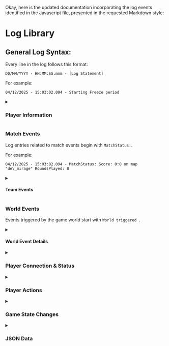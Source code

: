 Okay, here is the updated documentation incorporating the log events identified in the Javascript file, presented in the requested Markdown style:

# Log Library

## General Log Syntax:

Every line in the log follows this format:

```
DD/MM/YYYY - HH:MM:SS.mmm - [Log Statement]
```

For example:

```
04/12/2025 - 15:03:02.094 - Starting Freeze period
```

<details>
<summary><h3>Player Information</h3></summary>

If a log entry involves a player, the player's information is typically formatted as follows:

```
"[Player Name]\<[Player ID]\>\<[Player SteamID3]\>\<[Player Side]\>"
```

For example:

```
"M J P\<2\>\<[U:1:395318202]\>\<CT\>"
```

**Player Name**
The Steam profile name of the player. This can include spaces and special characters.

**Player ID**
A server-specific identifier that can change each time a player reconnects. While useful within the `status` command, it's not a reliable permanent identifier.

**Player SteamID3**
The unique and consistent SteamID3 of the player's Steam profile. This is the recommended way to permanently identify a player. You can find more information at [https://developer.valvesoftware.com/wiki/SteamID](https://developer.valvesoftware.com/wiki/SteamID). Although not directly shown in the `status` command, it's available within the `JSON_BEGIN` block. For bots, the SteamID3 is simply `BOT`, as seen in this example: `"Arno<0><BOT><TERRORIST>"`.

**Player Side**
Indicates the player's current team: `CT` (Counter-Terrorist), `TERRORIST`, `Unassigned`, or `Spectator`.

</details>

### Match Events

Log entries related to match events begin with `MatchStatus:`.

For example:

```
04/12/2025 - 15:03:02.094 - MatchStatus: Score: 0:0 on map "de\_mirage" RoundsPlayed: 0
```

<details>
<summary><h4>Team Events</h4></summary>

Log entries related to team scoring and status updates.

**Team Scored**
Logs when a team wins a round, updating their score.

```
Team "[Side]" scored "[Score]" with "[Players]" players
```

Example:

```
04/12/2025 - 15:04:30.500 - Team "CT" scored "1" with "4" players
```

  * `[Side]`: The team that scored (`CT` or `TERRORIST`).
  * `[Score]`: The new total score for that team.
  * `[Players]`: The number of players remaining on the scoring team when the round ended.

**Team Notice**
Provides specific win/loss condition information for a round, along with the scores at that moment.

```
Team "[Side]" triggered "[Notice Message]" (CT "[CT Score]") (T "[T Score]")
```

Example:

```
04/12/2025 - 15:04:30.500 - Team "CT" triggered "SFUI_Notice_CTs_Win" (CT "1") (T "0")
```

  * `[Side]`: The team associated with the notice (often the winning team).
  * `[Notice Message]`: A game-internal message code describing the round outcome (e.g., `SFUI_Notice_CTs_Win`, `SFUI_Notice_Terrorists_Win`, `SFUI_Notice_Target_Bombed`, `SFUI_Notice_Bomb_Defused`).
  * `[CT Score]`: The Counter-Terrorist score at the time of the notice.
  * `[T Score]`: The Terrorist score at the time of the notice.

</details>

### World Events

Events triggered by the game world start with ` World triggered  `.

<details>
<summary><h4>World Event Details</h4></summary>

Log entries detailing events triggered by the game world itself.

**Match Start**
Indicates the beginning of the match on a specific map.

```
World triggered "Match_Start" on "[Map Name]"
```

Example:

```
04/12/2025 - 15:00:00.000 - World triggered "Match_Start" on "de_mirage"
```

  * `[Map Name]`: The name of the map being played (e.g., `de_mirage`).

**Round Start**
Indicates the start of a new round.

```
World triggered "Round_Start"
```

Example:

```
04/12/2025 - 15:03:02.094 - World triggered "Round_Start"
```

**Round End**
Indicates the end of a round.

```
World triggered "Round_End"
```

Example:

```
04/12/2025 - 15:04:30.500 - World triggered "Round_End"
```

**Round Restart**
Indicates the server is restarting the current round after a specified delay.

```
World triggered "Restart_Round_([Seconds]_second)"
```

Example:

```
04/12/2025 - 15:10:05.100 - World triggered "Restart_Round_(5_second)"
```

  * `[Seconds]`: The number of seconds until the round restarts.

**Game Commencing**
Typically signals the end of the warm-up phase and the start of the actual game.

```
World triggered "Game_Commencing"
```

Example:

```
04/12/2025 - 15:02:55.000 - World triggered "Game_Commencing"
```

</details>

<details>
<summary><h3>Player Connection & Status</h3></summary>

Log entries related to players joining, leaving, or changing status.

**Player Connected**
Logged when a player initially connects to the server.

```
"[Player Info]<>" connected, address "[IP Address]"
```

Example:

```
04/12/2025 - 14:59:10.123 - "New Player<3><[U:1:123456789]><>" connected, address "192.168.1.100:27015"
```

  * `[Player Info]`: Standard player identification string (Name, ID, SteamID3). Note the side is empty initially.
  * `[IP Address]`: The IP address and port the player connected from.

**Player Entered Game**
Logged when a connected player fully enters the playable game world.

```
"[Player Info]<>" entered the game
```

Example:

```
04/12/2025 - 14:59:15.456 - "New Player<3><[U:1:123456789]><>" entered the game
```

  * `[Player Info]`: Standard player identification string (Name, ID, SteamID3).

**Player Disconnected**
Logged when a player leaves the server.

```
"[Player Info]" disconnected (reason "[Reason]")
```

Example:

```
04/12/2025 - 15:30:00.987 - "M J P<2><[U:1:395318202]><CT>" disconnected (reason "Disconnect by user.")
```

  * `[Player Info]`: Standard player identification string, including their last known side.
  * `[Reason]`: The reason provided for the disconnection.

**Player Switched Team**
Logged when a player changes teams (including to Spectator or Unassigned).

```
"[Player Name]<[Player ID]><[Player SteamID3]>" switched from team <[Old Side]> to <[New Side]>
```

Example:

```
04/12/2025 - 15:01:05.678 - "M J P<2><[U:1:395318202]>" switched from team <Unassigned> to <CT>
```

  * `[Player Name]`, `[Player ID]`, `[Player SteamID3]`: Player identifiers.
  * `[Old Side]`: The player's previous team (`CT`, `TERRORIST`, `Spectator`, `Unassigned`).
  * `[New Side]`: The player's new team.

**Player Banned**
Logged when a player is banned from the server.

```
Banid: "[Player Info]" was banned "[Duration]" by "[Banner]"
```

Example:

```
04/12/2025 - 15:25:10.345 - Banid: "SuspiciousPlayer<4><[U:1:987654321]><TERRORIST>" was banned "permanently" by "Console"
```

  * `[Player Info]`: Standard player identification string.
  * `[Duration]`: The duration of the ban (e.g., `permanently`, `60 minutes`).
  * `[Banner]`: Who initiated the ban (e.g., `Console`, an admin's name).

</details>

<details>
<summary><h3>Player Actions</h3></summary>

Log entries detailing actions performed by players in the game.

**Player Chat Message**
Logs messages sent by players to either team chat or all chat. Excludes messages starting with command prefixes (`!`, `.`, `/`).

```
"[Player Info]" say "Message Text"
"[Player Info]" say_team "Message Text"
```

Example (All Chat):

```
04/12/2025 - 15:05:00.111 - "Player1<2><[U:1:12345]><CT>" say "gl hf"
```

Example (Team Chat):

```
04/12/2025 - 15:05:05.222 - "Player2<6><[U:1:67890]><TERRORIST>" say_team "Rush B"
```

  * `[Player Info]`: Standard player identification string.
  * `say` / `say_team`: Indicates all chat or team-only chat.
  * `[Message Text]`: The content of the chat message.

**Player Chat Command**
Logs chat messages identified as commands (starting with `!`, `.`, or `/`).

```
"[Player Info]" say "[Prefix][Command] [Arguments...]"
"[Player Info]" say_team "[Prefix][Command] [Arguments...]"
```

Example (All Chat):

```
04/12/2025 - 15:12:34.567 - "Admin<1><[U:1:11111]><Spectator>" say "!slay Player2"
```

Example (Team Chat):

```
04/12/2025 - 15:13:00.999 - "Player1<2><[U:1:12345]><CT>" say_team ".drop"
```

  * `[Player Info]`: Standard player identification string.
  * `say` / `say_team`: Indicates all chat or team-only chat.
  * `[Prefix]`: The command prefix used (`!`, `.`, or `/`).
  * `[Command]`: The command word itself.
  * `[Arguments...]`: Any additional text following the command, treated as arguments.

**Player Purchased Item**
Logs when a player buys equipment.

```
"[Player Info]" purchased "[Item Name]"
```

Example:

```
04/12/2025 - 15:03:05.300 - "M J P<2><[U:1:395318202]><CT>" purchased "m4a1"
```

  * `[Player Info]`: Standard player identification string.
  * `[Item Name]`: The internal name of the purchased item (e.g., `ak47`, `vesthelm`, `flashbang`).

**Player Picked Up Item**
Logs when a player acquires an item from the ground.

```
"[Player Info]" picked up "[Item Name]"
```

Example:

```
04/12/2025 - 15:15:20.400 - "Player2<6><[U:1:67890]><TERRORIST>" picked up "c4"
```

  * `[Player Info]`: Standard player identification string.
  * `[Item Name]`: The internal name of the item picked up.

**Player Dropped Item**
Logs when a player drops an item.

```
"[Player Info]" dropped "[Item Name]"
```

Example:

```
04/12/2025 - 15:16:30.500 - "Player1<2><[U:1:12345]><CT>" dropped "awp"
```

  * `[Player Info]`: Standard player identification string.
  * `[Item Name]`: The internal name of the item dropped.

</details>

<details>
<summary><h3>Game State Changes</h3></summary>

Log entries related to the overall state of the match or round.

**Freeze Time Start**
Indicates the beginning of the pre-round period where players cannot move.

```
Starting Freeze period
```

Example:

```
04/12/2025 - 15:03:02.094 - Starting Freeze period
```

**Game Over**
Logs the final result of the match.

```
Game Over: [Game Mode] [Sub Mode] [Map] score [CT Score]:[T Score] after [Duration] min
```

Example:

```
04/12/2025 - 15:48:00.000 - Game Over: competitive none de_mirage score 16:12 after 45 min
```

  * `[Game Mode]`: The primary game mode (e.g., `competitive`).
  * `[Sub Mode]`: Often `none`, might specify variations in other modes.
  * `[Map]`: The map the game was played on.
  * `[CT Score]`: Final score for the Counter-Terrorist team.
  * `[T Score]`: Final score for the Terrorist team.
  * `[Duration]`: Total duration of the match in minutes.

</details>

<details>
<summary><h3>JSON Data</h3></summary>

At the beginning of each round, a JSON object containing round statistics is logged.

```json
{
  "name": "round_stats",
  "round_number" : "1",
  "score_t" : "0",
  "score_ct" : "0",
  "map" : "de_mirage",
  "server" : "Counter-Strike 2",
  "fields" : "accountid, team, money, kills, deaths, assists, dmg, hsp, kdr, adr, mvp, ef, ud, 3k, 4k, 5k, clutchk, firstk, pistolk, sniperk, blindk, bombk, firedmg, uniquek, dinks, chickenk",
  "players" : {
    "player_0" : "0, 2, 800, 0, 0, 0, 0, 0.00, 0.00, 0, 0, 0, 0, 0, 0, 0, 0, 0, 0, 0, 0, 0, 0, 0, 0, 0",
    "player_2" : "395318202, 3, 800, 0, 0, 0, 0, 0.00, 0.00, 0, 0, 0, 0, 0, 0, 0, 0, 0, 0, 0, 0, 0, 0, 0, 0, 0"
  }
}
```

**round\_number**
The number of the current round being played.

**score\_t**
The current score of the TERRORIST side.

**score\_ct**
The current score of the Counter-Terrorist side.

**map**
The identifier of the map the match is taking place on.

**server**
The hostname of the game server.

<details>
<summary><h4>Fields and Player Data</h4></summary>

The `"fields"` key and the strings within the `"players"` array together form a table of player statistics for the current round. The `"fields"` string lists the column headers for this data.

| Field       | Description                                                                                                                                                                                             |
|-------------|---------------------------------------------------------------------------------------------------------------------------------------------------------------------------------------------------------|
| **accountid** | A shortened numerical representation of the SteamID3 (e.g., `[U:1:395318202]` becomes `395318202`). While it can be converted back, the conversion isn't always guaranteed.                               |
| **team** | The player's team, represented numerically (e.g., `2` for Terrorists, `3` for Counter-Terrorists).                                                                                                      |
| **money** | The amount of in-game currency the player currently has.                                                                                                                                              |
| **kills** | The total number of opponents the player has eliminated in the current match.                                                                                                                          |
| **deaths** | The total number of times the player has been eliminated in the current match.                                                                                                                          |
| **assists** | The number of times the player has assisted a teammate in getting a kill, typically by dealing significant damage.                                                                                       |
| **dmg** | Damage Per Round (DPR) or Total Damage Dealt. The total health points of damage the player has inflicted on enemies.                                                                                    |
| **hsp** | Headshot Percentage: (Headshot Kills / Total Kills) \* 100. The percentage of the player's kills that were headshots.                                                        *Float value.*                  |
| **kdr** | Kill/Death Ratio: kills divided by deaths. If the player has zero deaths, this is represented as the total number of kills.                                                                            *Float value.* |
| **adr** | Average Damage per Round: total damage dealt divided by the number of rounds the player has played.                                                                                                    *Float value.* |
| **mvp** | The number of times the player has been the Most Valuable Player of a round, based on impactful actions.                                                                                               |
| **ef** | Enemies Flashed: The number of opponents successfully blinded by the player's flashbang grenades.                                                                                                      |
| **ud** | Utility Damage: The total damage dealt to enemies using utility grenades (HE Grenades, Molotovs, Incendiary Grenades).                                                                                   |
| **3k** | The number of rounds in which the player achieved exactly 3 kills.                                                                                                                                     |
| **4k** | The number of rounds in which the player achieved exactly 4 kills.                                                                                                                                     |
| **5k** | The number of rounds in which the player achieved 5 kills (an "ace").                                                                                                                                  |
| **clutchk** | Clutch Kills: The number of kills the player secured while being the last player alive on their team against one or more opponents. This often counts total kills within successful clutch rounds won. |
| **firstk** | First Kills / Opening Kills: The number of rounds in which the player secured the first kill.                                                                                                         |
| **pistolk** | Pistol Kills: The total number of kills achieved using pistols.                                                                                                                                         |
| **sniperk** | Sniper Kills: The total number of kills achieved using sniper rifles (e.g., AWP, SSG 08, SCAR-20, G3SG1).                                        *Includes autosnipers.*                               |
| **blindk** | Blind Kills: The number of kills achieved while the player's vision was significantly impaired by a flashbang.                                                                                           |
| **bombk** | Kills directly resulting from a planted bomb explosion.                                                                                                                                               |
| **firedmg** | Fire Damage: The total damage dealt to enemies specifically by Molotov cocktails or Incendiary Grenades.                                                                                                |
| **uniquek** | The number of unique opponents the player has killed.                                                                                                                                                  |
| **dinks** | The number of times the player hit an enemy in the head without killing them.                                                                                                                          |
| **chickenk** | The total number of chickens killed by the player.                  *A very important statistic.*                                                                                            |

</details>

For example, a full JSON log entry might look like this:

```
04/12/2025 - 15:03:02.094 - JSON_BEGIN{
04/12/2025 - 15:03:02.094 - "name": "round_stats",
04/12/2025 - 15:03:02.094 - "round_number" : "1",
04/12/2025 - 15:03:02.094 - "score_t" : "0",
04/12/2025 - 15:03:02.094 - "score_ct" : "0",
04/12/2025 - 15:03:02.094 - "map" : "de_mirage",
04/12/2025 - 15:03:02.094 - "server" : "Counter-Strike 2",
04/12/2025 - 15:03:02.094 - "fields" : "accountid, team, money, kills, deaths, assists, dmg, hsp, kdr, adr, mvp, ef, ud, 3k, 4k, 5k, clutchk, firstk, pistolk, sniperk, blindk, bombk, firedmg, uniquek, dinks, chickenk",
04/12/2025 - 15:03:02.094 - "players" : {
04/12/2025 - 15:03:02.094 - "player_0" : "0, 2, 800, 0, 0, 0, 0, 0.00, 0.00, 0, 0, 0, 0, 0, 0, 0, 0, 0, 0, 0, 0, 0, 0, 0, 0, 0",
04/12/2025 - 15:03:02.094 - "player_2" : "395318202, 3, 800, 0, 0, 0, 0, 0.00, 0.00, 0, 0, 0, 0, 0, 0, 0, 0, 0, 0, 0, 0, 0, 0, 0, 0, 0"
04/12/2025 - 15:03:02.094 - }}JSON_END
```

</details>
